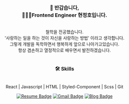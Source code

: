
<div align="center">
 <h3>🙏  반갑습니다, <br>🧑🏻‍💻Frontend Engineer 현정호입니다.</h3><br>
 철학을 전공했습니다.<br>
 '사랑하는 일을 하는 것이 자신을 사랑하는 방법' 이라고 생각합니다.<br>
 그렇게 개발을 독학하면서 행복하게 앞으로 나아가고있습니다.<br>
 항상 겸손하고 열정적으로 배우면서 발전하겠습니다.<br>
<br>
 <h3>🛠 Skills</h3><br>
 <span>React | Javascript | HTML | Styled-Component | Scss | Git</span><br>
 
[![Resume Badge](https://camo.githubusercontent.com/af0d5f6864e407cf742741e95bf8567bb50e5ef0/68747470733a2f2f696d672e736869656c64732e696f2f62616467652f2d526573756d652d3030303030303f7374796c653d666c61742d737175617265266c6f676f3d4e6f74696f6e266c6f676f436f6c6f723d7768697465)](https://www.notion.so/4179d51a133141ddb322be77061e3207)
[![Gmail Badge](https://img.shields.io/badge/Gmail-d14836?style=flat-square&logo=Gmail&logoColor=white&link=mailto:snugyun01@gmail.com)](mailto:offdutybyblo@gmail.com)
[![Blog Badge](https://camo.githubusercontent.com/9129b2896fda2c963ff5600ef7cda330a27d2a95/68747470733a2f2f696d672e736869656c64732e696f2f62616467652f2d426c6f672d3230433939373f7374796c653d666c61742d737175617265266c6f676f3d56656c6f67266c6f676f436f6c6f723d7768697465266c)](https://velog.io/@offdutybyblo)
</div>



